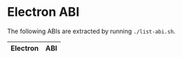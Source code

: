 # Electron ABI

The following ABIs are extracted by running `./list-abi.sh`.

Electron | ABI
---------|------
